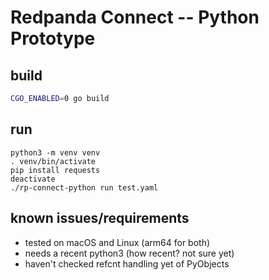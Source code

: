 # Redpanda Connect -- Python Prototype

## build
```bash
CGO_ENABLED=0 go build
```

## run
```
python3 -m venv venv
. venv/bin/activate
pip install requests
deactivate
./rp-connect-python run test.yaml
```

## known issues/requirements
- tested on macOS and Linux (arm64 for both)
- needs a recent python3 (how recent? not sure yet)
- haven't checked refcnt handling yet of PyObjects
